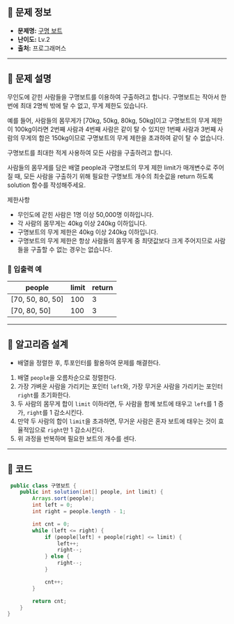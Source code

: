 ## 🌵 문제 정보

- **문제명:** [구명 보트](https://school.programmers.co.kr/learn/courses/30/lessons/42885)
- **난이도:** Lv.2
- **출처:** 프로그래머스

---

## 🌵 문제 설명

무인도에 갇힌 사람들을 구명보트를 이용하여 구출하려고 합니다. 구명보트는 작아서 한 번에 최대 2명씩 밖에 탈 수 없고, 무게 제한도 있습니다.

예를 들어, 사람들의 몸무게가 [70kg, 50kg, 80kg, 50kg]이고 구명보트의 무게 제한이 100kg이라면 2번째 사람과 4번째 사람은 같이 탈 수 있지만 1번째 사람과 3번째 사람의 무게의 합은
150kg이므로 구명보트의 무게 제한을 초과하여 같이 탈 수 없습니다.

구명보트를 최대한 적게 사용하여 모든 사람을 구출하려고 합니다.

사람들의 몸무게를 담은 배열 people과 구명보트의 무게 제한 limit가 매개변수로 주어질 때, 모든 사람을 구출하기 위해 필요한 구명보트 개수의 최솟값을 return 하도록 solution 함수를 작성해주세요.

제한사항

* 무인도에 갇힌 사람은 1명 이상 50,000명 이하입니다.
* 각 사람의 몸무게는 40kg 이상 240kg 이하입니다.
* 구명보트의 무게 제한은 40kg 이상 240kg 이하입니다.
* 구명보트의 무게 제한은 항상 사람들의 몸무게 중 최댓값보다 크게 주어지므로 사람들을 구출할 수 없는 경우는 없습니다.

### 🔸 입출력 예

| people           | limit	 | return |
|------------------|--------|--------|
| [70, 50, 80, 50] | 100    | 3      |
| [70, 80, 50]     | 100    | 3      |

---

## 🌵 알고리즘 설계

* 배열을 정렬한 후, 투포인터를 활용하여 문제를 해결한다.

1. 배열 `people`을 오름차순으로 정렬한다.
2. 가장 가벼운 사람을 가리키는 포인터 `left`와, 가장 무거운 사람을 가리키는 포인터 `right`를 초기화한다.
3. 두 사람의 몸무게 합이 `limit` 이하라면, 두 사람을 함께 보트에 태우고 `left`를 1 증가, `right`를 1 감소시킨다.
4. 만약 두 사람의 합이 `limit`을 초과하면, 무거운 사람은 혼자 보트에 태우는 것이 효율적임으로 `right`만 1 감소시킨다.
5. 위 과정을 반복하며 필요한 보트의 개수를 센다.

---

## 🌵 코드

```java
 public class 구명보트 {
    public int solution(int[] people, int limit) {
        Arrays.sort(people);
        int left = 0;
        int right = people.length - 1;

        int cnt = 0;
        while (left <= right) {
            if (people[left] + people[right] <= limit) {
                left++;
                right--;
            } else {
                right--;
            }

            cnt++;
        }

        return cnt;
    }
}
```